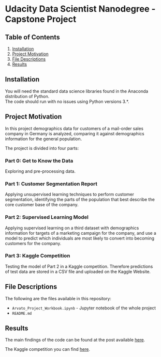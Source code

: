 # Udacity Data Scientist Nanodegree - Capstone Project

## Table of Contents

1. [Installation](#installation)
2. [Project Motivation](#motivation)
3. [File Descriptions](#files)
4. [Results](#results)

## Installation <a name="installation"></a>

You will need the standard data science libraries found in the Anaconda distribution of Python.<br>
The code should run with no issues using Python versions 3.*.<br>

## Project Motivation<a name="motivation"></a>

In this project demographics data for customers of a mail-order sales company in Germany is analyzed, comparing it against demographics information for the general population.

The project is divided into four parts:

### Part 0: Get to Know the Data
Exploring and pre-processing data.

### Part 1: Customer Segmentation Report
Applying unsupervised learning techniques to perform customer segmentation, identifying the parts of the population that best describe the core customer base of the company. 

### Part 2: Supervised Learning Model
Applying supervised learning on a third dataset with demographics information for targets of a marketing campaign for the company, and use a model to predict which individuals are most likely to convert into becoming customers for the company.

### Part 3: Kaggle Competition
Testing the model of Part 2 in a Kaggle competition. Therefore predictions of test data are stored in a CSV file and uploaded on the Kaggle Website.

## File Descriptions <a name="files"></a>

The following are the files available in this repository:

* `Arvato_Project_Workbook.ipynb` - Jupyter notebook of the whole project
* `README.md`

## Results<a name="results"></a>

The main findings of the code can be found at the post available 
[here](https://medium.com/@matleib/udacity-data-science-capstone-project-5892371584a3).

The Kaggle competition you can find [here](https://www.kaggle.com/c/udacity-arvato-identify-customers/leaderboard).